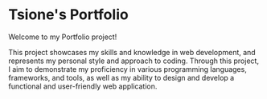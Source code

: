 # Tsione's Portfolio

Welcome to my Portfolio project!

This project showcases my skills and knowledge in web development, and represents my personal style and approach to coding. Through this project, I aim to demonstrate my proficiency in various programming languages, frameworks, and tools, as well as my ability to design and develop a functional and user-friendly web application.
